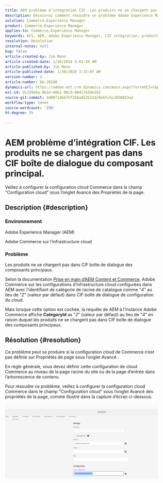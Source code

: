 ```yaml
---
title: AEM problème d’intégration CIF. Les produits ne se chargent pas dans CIF boîte de dialogue du composant principal.
description: Découvrez comment résoudre un problème Adobe Experience Manager en raison duquel les produits ne se chargent pas dans CIF boîte de dialogue du composant principal.
solution: Commerce,Experience Manager
product: Commerce,Experience Manager
applies-to: Commerce,Experience Manager
keywords: KCS, AEM, Adobe Experience Manager, CIF intégration, produits, pas de chargement, boîte de dialogue de composant principal, Dépannage, Adobe Commerce, AC, infrastructure cloud
resolution: Resolution
internal-notes: null
bug: false
article-created-by: Jim Menn
article-created-date: 1/30/2024 3:01:39 AM
article-published-by: Jim Menn
article-published-date: 1/30/2024 3:15:07 AM
version-number: 2
article-number: KA-20280
dynamics-url: https://adobe-ent.crm.dynamics.com/main.aspx?forceUCI=1&pagetype=entityrecord&etn=knowledgearticle&id=62ebffe1-1bbf-ee11-9079-6045bd006268
exl-id: dc159eba-9b1d-4862-90c5-80417e5de162
source-git-commit: 4d8871db475f268ad53522dc9ebfc5c2850853ad
workflow-type: tm+mt
source-wordcount: '250'
ht-degree: 3%

---
```


# AEM problème d’intégration CIF. Les produits ne se chargent pas dans CIF boîte de dialogue du composant principal.


Veillez à configurer la configuration cloud Commerce dans le champ &quot;Configuration cloud&quot; sous l’onglet Avancé des Propriétés de la page.

## Description {#description}


### Environnement

Adobe Experience Manager (AEM)

Adobe Commerce sur l’infrastructure cloud

### Problème

Les produits ne se chargent pas dans CIF boîte de dialogue des composants principaux.

Selon la documentation [Prise en main d’AEM Content et Commerce](https://experienceleague.adobe.com/docs/experience-manager-65/commerce/storefront/getting-started.html), Adobe Commerce sur les configurations d’infrastructure cloud configurées dans AEM avec l’identifiant de catégorie de racine de catalogue comme &quot;*4*&quot; au lieu de &quot;*2*&quot; (valeur par défaut) dans CIF boîte de dialogue de configuration du cloud.

Mais lorsque cette option est cochée, la requête de AEM à l’instance Adobe Commerce affiche <b>CategoryId</b> as &quot;*2*&quot; (valeur par défaut) au lieu de &quot;*4*&quot; en raison duquel les produits ne se chargent pas dans CIF boîte de dialogue des composants principaux.


## Résolution {#resolution}


Ce problème peut se produire si la configuration cloud de Commerce n’est pas définie sur Propriétés de page sous l’onglet Avancé .

En règle générale, vous devez définir cette configuration de cloud Commerce au niveau de la page racine du site ou de la page d’entrée dans l’arborescence de contenu.

Pour résoudre ce problème, veillez à configurer la configuration cloud Commerce dans le champ &quot;Configuration cloud&quot; sous l’onglet Avancé des propriétés de la page, comme illustré dans la capture d’écran ci-dessous.

![](assets/35698328-9514-ed11-b83d-002248086a9c.png)
